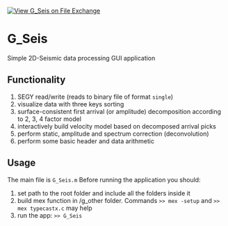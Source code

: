 [![View G_Seis on File Exchange](https://www.mathworks.com/matlabcentral/images/matlab-file-exchange.svg)](https://fr.mathworks.com/matlabcentral/fileexchange/71869-g_seis)
# G_Seis
Simple 2D-Seismic data processing GUI application

## Functionality
1) SEGY read/write (reads to binary file of format `single`)
2) visualize data with three keys sorting
3) surface-consistent first arrival (or amplitude) decomposition according to 2, 3, 4 factor model
4) interactively build velocity model based on decomposed arrival picks
5) perform static, amplitude and spectrum correction (deconvolution)
6) perform some basic header and data arithmetic

## Usage
The main file is `G_Seis.m`
Before running the application you should:
1) set path to the root folder and include all the folders inside it
2) build mex function in /g_other folder. Commands `>> mex -setup` and `>> mex typecastx.c` may help
3) run the app: `>> G_Seis`
